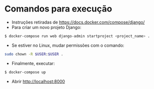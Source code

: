 # Comandos para execução
* Instruções retiradas de <https://docs.docker.com/compose/django/>
* Para criar um novo projeto Django:
```bash
$ docker-compose run web django-admin startproject <project_name> .
```
* Se estiver no Linux, mudar permissões com o comando:
```bash
sudo chown -R $USER:$USER .
```
* Finalmente, executar:
```bash
$ docker-compose up
```
* Abrir <http://localhost:8000>